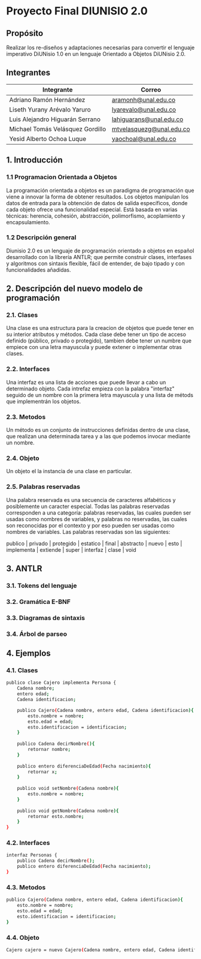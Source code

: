# Proyecto Final DIUNISIO 2.0 

## Propósito

Realizar los re-diseños y adaptaciones necesarias para convertir el lenguaje imperativo  DiUNisio 1.0 en un lenguaje Orientado a Objetos DiUNisio 2.0.  

## Integrantes

|       Integrante      |                 Correo                       |
|-----------------------|-----------------------------------------------|
| Adriano Ramón Hernández|  <aramonh@unal.edu.co> |
| Liseth Yurany Arévalo Yaruro   |   <lyarevalo@unal.edu.co>  |
| Luis Alejandro Higuarán Serrano      |    <lahiguarans@unal.edu.co>    |
| Michael Tomás Velásquez Gordillo      |   <mtvelasquezg@unal.edu.co>     |
| Yesid Alberto Ochoa Luque      |    <yaochoal@unal.edu.co>     |

## 1. Introducción

### 1.1 Programacion Orientada a Objetos
La programación orientada a objetos es un paradigma de programación que viene a innovar la forma de obtener resultados. Los objetos manipulan los datos de entrada para la obtención de datos de salida específicos, donde cada objeto ofrece una funcionalidad especial. Está basada en varias técnicas: herencia, cohesión, abstracción, polimorfismo, acoplamiento y encapsulamiento.

### 1.2 Descripción general
Diunisio 2.0 es un lenguaje de programación orientado a objetos  en español desarrollado con la librería ANTLR;
que permite construir clases, interfases y algoritmos con sintaxis flexible, fácil de entender, de bajo tipado y con funcionalidades añadidas.


## 2. Descripción del nuevo modelo de programación
### 2.1. Clases
Una clase es una estructura para la creacion de objetos que puede tener en su interior atributos y métodos. Cada clase debe tener un tipo de acceso definido (público, privado o protegido), tambien debe tener un numbre que empiece con una letra mayuscula y puede extener o implementar otras clases.

### 2.2. Interfaces
Una interfaz es una lista de acciones que puede llevar a cabo un determinado objeto. Cada intrefaz empieza con la palabra "interfaz" seguido de un nombre con la primera letra mayuscula y una lista de métods que implementrán los objetos.

### 2.3. Metodos
Un método es un conjunto de instrucciones definidas dentro de una clase, que realizan una determinada tarea y a las que podemos invocar mediante un nombre.

### 2.4. Objeto
Un objeto el la instancia de una clase en particular.

### 2.5. Palabras reservadas
Una palabra reservada es una secuencia de caracteres alfabéticos y posiblemente un caracter especial.
Todas las palabras reservadas corresponden a una categoría: palabras reservadas, las cuales pueden ser
usadas como nombres de variables, y palabras no reservadas, las cuales son reconocidas por el contexto
y por eso pueden ser usadas como nombres de variables.
Las palabras reservadas son las siguientes:

publico | privado | protegido | estatico | final | abstracto | nuevo | esto | implementa | extiende | super | interfaz | clase | void 

## 3. ANTLR

### 3.1. Tokens del lenguaje

### 3.2. Gramática E-BNF

### 3.3. Diagramas de sintaxis

### 3.4. Árbol de parseo


## 4. Ejemplos
### 4.1. Clases
```sh
publico clase Cajero implementa Persona {
    Cadena nombre;
    entero edad;
    Cadena identificacion;

    publico Cajero(Cadena nombre, entero edad, Cadena identificacion){
        esto.nombre = nombre;
        esto.edad = edad;
        esto.identificacion = identificacion;
    }
    
    publico Cadena decirNombre(){
        retornar nombre;
    }
    
    publico entero diferenciaDeEdad(Fecha nacimiento){
        retornar x;
    }
    
    publico void setNombre(Cadena nombre){
        esto.nombre = nombre;
    }
    
    publico void getNombre(Cadena nombre){
        retornar esto.nombre;
    } 
}
```

### 4.2. Interfaces
```sh
interfaz Personas {
    publico Cadena decirNombre();
    publico entero diferenciaDeEdad(Fecha nacimiento);
}
```

### 4.3. Metodos
```sh
publico Cajero(Cadena nombre, entero edad, Cadena identificacion){
    esto.nombre = nombre;
    esto.edad = edad;
    esto.identificacion = identificacion;
}
```

### 4.4. Objeto
```sh
Cajero cajero = nuevo Cajero(Cadena nombre, entero edad, Cadena identificacion);
```

